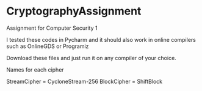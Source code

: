 # CryptographyAssignment
Assignment for Computer Security 1

I tested these codes in Pycharm and it should also work in online compilers such as OnlineGDS or Programiz

Download these files and just run it on any compiler of your choice.

Names for each cipher

StreamCipher = CycloneStream-256
BlockCipher = ShiftBlock
